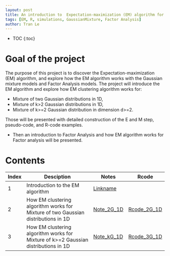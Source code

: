 ```yaml
---
layout: post
title: An introduction to  Expectation-maximization (EM) algorithm for Gaussian mixture models and Factor Analysis
tags: [EM, R, simulations, GaussianMixture, Factor Analysis]
author: Tran Le
---
```


* TOC
{:toc}

# Goal of the project
The purpose of this project is to discover the Expectation-maximization (EM) algorithm, 
and explore how the EM algorithm works with the Gaussian mixture models and Factor Analysis models.
The project will introduce the EM algorithm and explore how EM clustering algorithm works for:
  - Mixture of two Gaussian distributions in 1D,
  - Mixture of k>2 Gaussian distributions in 1D,
  - Mixture of k>=2  Gaussian distribution in dimension d>=2. 

Those will be presented with detailed construction of the E and M step, pseudo-code, and R-code examples.
  - Then an introduction to Factor Analysis and how EM algorithm works for Factor analysis will be presented.
# Contents

Index | Desciption | Notes | Rcode
------------- | ------------- |---------------|------------
1 | Introduction to the EM algorithm | [Linkname](https://Link)| 
2 | How EM clustering algorithm works for Mixture of two Gaussian distributions in 1D| [Note_2G_1D](https://htmlpreview.github.io/?https://github.com/tranktle/em-intro-mixture-gaussian/blob/main/Note_2G_1D.html)| [Rcode_2G_1D](https://htmlpreview.github.io/?https://github.com/tranktle/em-intro-mixture-gaussian/blob/main/01_Mixture_2Gaussian_1d.html)
3| How EM clustering algorithm works for Mixture of k>=2 Gaussian distributions in 1D| [Note_kG_1D](https://htmlpreview.github.io/?https://github.com/tranktle/em-intro-mixture-gaussian/blob/main/Note_3G_1D.html)| [Rcode_3G_1D](https://htmlpreview.github.io/?https://github.com/tranktle/em-intro-mixture-gaussian/blob/main/02_mixture_3Gaussian_1d.html)


